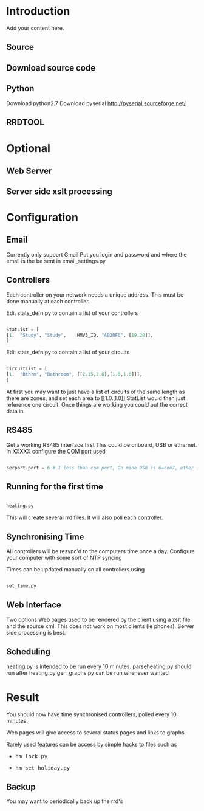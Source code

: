# Introduction #

Add your content here.


## Source ##


## Download source code ##

## Python ##
Download python2.7
Download pyserial http://pyserial.sourceforge.net/

## RRDTOOL ##

# Optional #
## Web Server ##
## Server side xslt processing ##

# Configuration #

## Email ##
Currently only support Gmail
Put you login and password and where the email is the be sent in email\_settings.py

## Controllers ##
Each controller on your network needs a unique address. This must be done manually at each controller.

Edit stats\_defn.py to contain a list of your controllers
```py

StatList = [
[1,  "Study", "Study",    HMV3_ID, "A020F0", [19,20]],
]
```

Edit stats\_defn.py to contain a list of your circuits
```py

CircuitList = [
[1,  "Bthrm", "Bathroom", [[2.15,2.8],[1.0,1.0]]],
]
```

At first you may want to just have a list of circuits of the same length as there are zones, and set each area to [[1.0.,1.0]]
StatList would then just reference one circuit.
Once things are working you could put the correct data in.

## RS485 ##
Get a working RS485 interface first
This could be onboard, USB or ethernet.
In XXXXX configure the COM port used
```py

serport.port = 6 # 1 less than com port, On mine USB is 6=com7, ether is 9=10
```

## Running for the first time ##
```sh

heating.py
```
This will create several rrd files.
It will also poll each controller.

## Synchronising Time ##
All controllers will be resync'd to the computers time once a day.
Configure your computer with some sort of NTP syncing

Times can be updated manually on all controllers using
```sh

set_time.py
```

## Web Interface ##
Two options
Web pages used to be rendered by the client using a xslt file and the source xml. This does not work on most clients (ie phones).
Server side processing is best.

## Scheduling ##
heating.py is intended to be run every 10 minutes.
parseheating.py should run after heating.py
gen\_graphs.py can be run whenever wanted

# Result #
You should now have time synchronised controllers, polled every 10 minutes.

Web pages will give access to several status pages and links to graphs.

Rarely used features can be access by simple hacks to files such as
  * <pre>hm_lock.py</pre>
  * <pre>hm_set_holiday.py</pre>
## Backup ##
You may want to periodically back up the rrd's